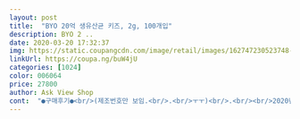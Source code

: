 ```yaml
---
layout: post 
title:  "BYO 20억 생유산균 키즈, 2g, 100개입" 
description: BYO 2 ..
date: 2020-03-20 17:32:37 
img: https://static.coupangcdn.com/image/retail/images/162747230523748-a0424c8b-7c60-4e82-85a4-c1b76b9f4b21.jpg 
linkUrl: https://coupa.ng/buW4jU 
categories: [1024] 
color: 006064 
price: 27800 
author: Ask View Shop 
cont:  "●구매후기●<br/>(제조번호만 보임.<br/>.<br/>ㅜㅜ)<br/>.<br/><br/>2020년 3월 23일까지.<br/>.<br/><br/>2틀에 한번꼴로 단단하고 짧은 응가가 나오기에<br/>3일 되었는데 변비개선, 배변활동이 원활해지긴  합니다.<br/><br/>3일차는 휠씬 나아졌어요.<br/><br/>4중코팅기술로 장까지 효과를 볼수 있을거라 써있더니<br/>5살, 38개월 여아 키우는 맘이에요.<br/><br/>[ 개선효과 ]<br/>[ 구매계기 ]<br/>[ 맛/향 ]<br/>[ 유통기한/제조일자 ]<br/>[ 재구매 여부 Maybe NO ]<br/>[ 패키지/보관 ]<br/>가격도 이 정도면 괜찮은 편이고 특허유산균에 4중코팅기술로 생명력 강한 20억 생유산균이라니<br/>가성비 정말 좋은 유산균이네요~<br/>가족용을사려다가어른들건먹는게있고<br/>각 포는 맥심믹스커피 뜯듯 윗부분 점선있는곳을 손으로 살살 찢으면<br/>계속달라고해서곤란합니다!<br/>골드박스로나와서망설임없이구매했어요<br/>구매에 유익한 후기였다면 《도움이 돼요》를 눌러시길 부탁드려요♡<br/>그래도 효과가 좋다면 재구매 고려해보겠어요.<br/><br/>그래서 아침마다 해독주스를 마신답니다.<br/>.<br/><br/>그래서 응가 힘들어? 유산균 예전께 더 좋아? 그랬더니<br/>그래서 키즈로 2달 바꿨는데.<br/>.<br/> 힘들어해서<br/>그래서인지 아이가 엄청 맛있게 먹어요.<br/><br/>그러나... <br/><br/>그러니 한달 사용후기 다시 꼭 올리도록 할게요.<br/><br/>그런데 왠걸요.<br/> 응가가 잘도 나왔답니다.<br/><br/>그럼에도 믿기힘들어 좋은 유산균이라 제조후 3개월 정도가 기한인가?<br/>그리고 프로바이오틱스 뿐만 아니라 프리바이오틱스도 들어가서 유산균이 장 안에 정착을 하는데<br/>눈물도 5방울 흐르던게 어제는 두방울 보았답니다.<br/><br/>다른브랜드랑비교해서도가격괜찮구요<br/>다만 눈물은 언제 그칠지 미지수.<br/>.<br/>  입니다.<br/><br/>다시 듀오락으로 2달... <br/> 휴<br/>도움이 된다고해요,,,<br/>됩니다.<br/> 잘 뜯어져요.<br/><br/>둘째날부터 변비개선 효과봤어요.<br/><br/>라고 생각했다지요.<br/><br/>라는 마음으로 구매하게 되었어요.<br/><br/>락토핏 2년, 듀오락 2달 먹이다 갈아탔습니다.<br/><br/>락토핏 베베 먹는동안 수월한 배변효과 톡톡히 보았어요.<br/><br/>막내는 배탈이 자주나고 큰애는 비염으로 약을 계속 먹고 있는데, 병원에서 그러더라고요,,<br/>막내를 위해 하나, 큰애를 위해 하나 두개를 주문해서 아주 잘 먹고있죠~~<br/>맛은요거트맛이라서애들도맛있다고잘먹어요<br/>맛있는지알아서챙겨오고요<br/>먹이다 보니 엄마 아빠도 함께 먹게 되네요 ㅎㅎㅎ<br/>면역력키우는데 장 튼튼하게 하는데도 참 많은 도움이 되고있어요!<br/>물론 날짜가 지난건 아니지만 유산균은 제조일이 생명이거늘... <br/><br/>밑져야본전 적은 양으로 구매, 다시 바꿔보자<br/>바로 섭취할 수 있어서 편하고 좋기까지 하네요~~<br/>변비로 계속 힘들어 했답니다.<br/><br/>보관 컨디션에 따라 균이 죽기도 하니까요.<br/> 흑.<br/><br/>보니까 아연도 들어갔네요.<br/>.<br/>다른 영양제 따로 안먹여도 되니 간편하고 좋네요,<br/>보통은우유에타서먹이곤했는데<br/>비위도 약해서 영양제도 아무거나 먹지못하는데 다행이도 바이오 20억 생유산균키즈는 잘 먹네요~<br/>상온보관으로 서늘한곳에 두시면 되겠어요.<br/><br/>섭취 둘째날 아이가 응가하면서 여전히 눈물을 떨어뜨리더라구요.<br/><br/>세상에.<br/>.<br/> 살짝 물르고 길다란 갈색 바나나 응가를 봤어요.<br/><br/>스틱이라 휴대가 간편하고 이지컷이 되어있어 언제 어디서든지 간편하게 뜯어서<br/>심지어 제조일은 기입도 안되어있어요!!<br/>아마 아직 약효가 다 받진 못했나봐요.<br/><br/>아이들건다먹이고더이상구매하지않아서기회가좋아<br/>아이들건아연이첨가되어있는것같아요<br/>아이들보는광고에도많이나오는걸봤는데<br/>아직 섭취한지 3일밖에 안되었긴 하지만 효과는 있어요.<br/><br/>약도 중요하지만 제일 중요한건 야채 쥬스 물 유산균을 많이 먹어야한다고 ~~~<br/>양도많아좋아요!<br/>어느날딸내미가"엄마!나도생존유산균!"하드니만<br/>엄마로서도좋네요^^<br/>여전히 힘들게 싸는건 맞지만, 앉아있는 시간이 1/4는 단축 되었구요,<br/>온 가족이 함께 먹고 있는 바이오 20억 생유산균 키즈~~<br/>요즘티비광고에"생존유산균"이라고해서<br/>응 그러길래 휴... <br/> 싶었죠.<br/><br/>응가 할때면 항상 눈물이 또르르 떨어져요.<br/>.<br/>ㅜㅜ 엄마 맴찢.<br/>.<br/><br/>응가가 색도 살짝 골드컬러로 변했고,<br/>응가는하루에한번이상잘누고있습니다<br/>이산화규소가 들어가지않아 온전한 유산균 그 자체에요!<br/>이전에 먹었던 모든 베이비, 키즈유산균 중 제일 달아요.<br/><br/>일주일넘게노래를불러대서살까말까했는데<br/>자주 놀러오는 막내의 친구도 함께 먹고있는데 생일선물로 유산균 하나 더 주문하려고합니다^^<br/>잘먹고있구요<br/>잘샀다고생각했어요<br/>장이 약한지 자주 배탈이 나는 막내를 위해 주문했어요.<br/><br/>재구매는 다시 신중히 고려해보겠습니다아... <br/>ㅜㅜ<br/>저는 아이에게 3일차, 총 3회 섭취하도록 했구요.<br/><br/>저는 제일 적은양을 주문했구요 종이상자 패키지에 담겨있었어요.<br/><br/>저희딸내미의선택을존중하고잘산것같아<br/>제가 먹어보니 달콤하네요.<br/> 요구르트 맛도 나요.<br/><br/>제가챙기지않아도<br/>좋은건 다 들어간거같아요 ^^<br/>집에애기가둘이어서<br/>찾아보니 이 20억 생유산균은 제조일로부터 18개월이 유통기한이래요.<br/><br/>첫째는그냥입에털어서넣어먹는다며<br/>쿠팡 구매한것 중 가장 실망... <br/>ㅜㅜ<br/>쿠팡 로켓배송은 주로 비닐 쿠팡봉지에 담겨오니 첨부된 사진정도의<br/>패키지 구김은 충분히 이해할수 있습니다.<br/><br/>하루 한번 꼭 챙겨먹이고 있답니다.<br/><br/>하루에1봉지씩먹이는데<br/>하지만 제조일로부터 너무 오랜거 아닌가.<br/>.<br/> 라는 의문이 들어요.<br/><br/>한달 후 사용후기 다시 수정 볼게요^^<br/>해독주스에 바이오 20억 생유산균도 함께 넣고 먹곤해요~<br/>향도 제일 달콤하게 났구요.<br/><br/>힘주며 싸는 정도도 많이 완화되었어요.<br/><br/>(제조번호만 보임.<br/>.<br/>ㅜㅜ)<br/>.<br/><br/>2020년 3월 23일까지.<br/>.<br/><br/>2틀에 한번꼴로 단단하고 짧은 응가가 나오기에<br/>3일 되었는데 변비개선, 배변활동이 원활해지긴  합니다.<br/><br/>3일차는 휠씬 나아졌어요.<br/><br/>4중코팅기술로 장까지 효과를 볼수 있을거라 써있더니<br/>5살, 38개월 여아 키우는 맘이에요.<br/><br/>[ 개선효과 ]<br/>[ 구매계기 ]<br/>[ 맛/향 ]<br/>[ 유통기한/제조일자 ]<br/>[ 재구매 여부 Maybe NO ]<br/>[ 패키지/보관 ]<br/>가격도 이 정도면 괜찮은 편이고 특허유산균에 4중코팅기술로 생명력 강한 20억 생유산균이라니<br/>가성비 정말 좋은 유산균이네요~<br/>가족용을사려다가어른들건먹는게있고<br/>각 포는 맥심믹스커피 뜯듯 윗부분 점선있는곳을 손으로 살살 찢으면<br/>계속달라고해서곤란합니다!<br/>골드박스로나와서망설임없이구매했어요<br/>구매에 유익한 후기였다면 《도움이 돼요》를 눌러시길 부탁드려요♡<br/>그래도 효과가 좋다면 재구매 고려해보겠어요.<br/><br/>그래서 아침마다 해독주스를 마신답니다.<br/>.<br/><br/>그래서 응가 힘들어? 유산균 예전께 더 좋아? 그랬더니<br/>그래서 키즈로 2달 바꿨는데.<br/>.<br/> 힘들어해서<br/>그래서인지 아이가 엄청 맛있게 먹어요.<br/><br/>그러나... <br/><br/>그러니 한달 사용후기 다시 꼭 올리도록 할게요.<br/><br/>그런데 왠걸요.<br/> 응가가 잘도 나왔답니다.<br/><br/>그럼에도 믿기힘들어 좋은 유산균이라 제조후 3개월 정도가 기한인가?<br/>그리고 프로바이오틱스 뿐만 아니라 프리바이오틱스도 들어가서 유산균이 장 안에 정착을 하는데<br/>눈물도 5방울 흐르던게 어제는 두방울 보았답니다.<br/><br/>다른브랜드랑비교해서도가격괜찮구요<br/>다만 눈물은 언제 그칠지 미지수.<br/>.<br/>  입니다.<br/><br/>다시 듀오락으로 2달... <br/> 휴<br/>도움이 된다고해요,,,<br/>됩니다.<br/> 잘 뜯어져요.<br/><br/>둘째날부터 변비개선 효과봤어요.<br/><br/>라고 생각했다지요.<br/><br/>라는 마음으로 구매하게 되었어요.<br/><br/>락토핏 2년, 듀오락 2달 먹이다 갈아탔습니다.<br/><br/>락토핏 베베 먹는동안 수월한 배변효과 톡톡히 보았어요.<br/><br/>막내는 배탈이 자주나고 큰애는 비염으로 약을 계속 먹고 있는데, 병원에서 그러더라고요,,<br/>막내를 위해 하나, 큰애를 위해 하나 두개를 주문해서 아주 잘 먹고있죠~~<br/>맛은요거트맛이라서애들도맛있다고잘먹어요<br/>맛있는지알아서챙겨오고요<br/>먹이다 보니 엄마 아빠도 함께 먹게 되네요 ㅎㅎㅎ<br/>면역력키우는데 장 튼튼하게 하는데도 참 많은 도움이 되고있어요!<br/>물론 날짜가 지난건 아니지만 유산균은 제조일이 생명이거늘... <br/><br/>밑져야본전 적은 양으로 구매, 다시 바꿔보자<br/>바로 섭취할 수 있어서 편하고 좋기까지 하네요~~<br/>변비로 계속 힘들어 했답니다.<br/><br/>보관 컨디션에 따라 균이 죽기도 하니까요.<br/> 흑.<br/><br/>보니까 아연도 들어갔네요.<br/>.<br/>다른 영양제 따로 안먹여도 되니 간편하고 좋네요,<br/>보통은우유에타서먹이곤했는데<br/>비위도 약해서 영양제도 아무거나 먹지못하는데 다행이도 바이오 20억 생유산균키즈는 잘 먹네요~<br/>상온보관으로 서늘한곳에 두시면 되겠어요.<br/><br/>섭취 둘째날 아이가 응가하면서 여전히 눈물을 떨어뜨리더라구요.<br/><br/>세상에.<br/>.<br/> 살짝 물르고 길다란 갈색 바나나 응가를 봤어요.<br/><br/>스틱이라 휴대가 간편하고 이지컷이 되어있어 언제 어디서든지 간편하게 뜯어서<br/>심지어 제조일은 기입도 안되어있어요!!<br/>아마 아직 약효가 다 받진 못했나봐요.<br/><br/>아이들건다먹이고더이상구매하지않아서기회가좋아<br/>아이들건아연이첨가되어있는것같아요<br/>아이들보는광고에도많이나오는걸봤는데<br/>아직 섭취한지 3일밖에 안되었긴 하지만 효과는 있어요.<br/><br/>약도 중요하지만 제일 중요한건 야채 쥬스 물 유산균을 많이 먹어야한다고 ~~~<br/>양도많아좋아요!<br/>어느날딸내미가"엄마!나도생존유산균!"하드니만<br/>엄마로서도좋네요^^<br/>여전히 힘들게 싸는건 맞지만, 앉아있는 시간이 1/4는 단축 되었구요,<br/>온 가족이 함께 먹고 있는 바이오 20억 생유산균 키즈~~<br/>요즘티비광고에"생존유산균"이라고해서<br/>응 그러길래 휴... <br/> 싶었죠.<br/><br/>응가 할때면 항상 눈물이 또르르 떨어져요.<br/>.<br/>ㅜㅜ 엄마 맴찢.<br/>.<br/><br/>응가가 색도 살짝 골드컬러로 변했고,<br/>응가는하루에한번이상잘누고있습니다<br/>이산화규소가 들어가지않아 온전한 유산균 그 자체에요!<br/>이전에 먹었던 모든 베이비, 키즈유산균 중 제일 달아요.<br/><br/>일주일넘게노래를불러대서살까말까했는데<br/>자주 놀러오는 막내의 친구도 함께 먹고있는데 생일선물로 유산균 하나 더 주문하려고합니다^^<br/>잘먹고있구요<br/>잘샀다고생각했어요<br/>장이 약한지 자주 배탈이 나는 막내를 위해 주문했어요.<br/><br/>재구매는 다시 신중히 고려해보겠습니다아... <br/>ㅜㅜ<br/>저는 아이에게 3일차, 총 3회 섭취하도록 했구요.<br/><br/>저는 제일 적은양을 주문했구요 종이상자 패키지에 담겨있었어요.<br/><br/>저희딸내미의선택을존중하고잘산것같아<br/>제가 먹어보니 달콤하네요.<br/> 요구르트 맛도 나요.<br/><br/>제가챙기지않아도<br/>좋은건 다 들어간거같아요 ^^<br/>집에애기가둘이어서<br/>찾아보니 이 20억 생유산균은 제조일로부터 18개월이 유통기한이래요.<br/><br/>첫째는그냥입에털어서넣어먹는다며<br/>쿠팡 구매한것 중 가장 실망... <br/>ㅜㅜ<br/>쿠팡 로켓배송은 주로 비닐 쿠팡봉지에 담겨오니 첨부된 사진정도의<br/>패키지 구김은 충분히 이해할수 있습니다.<br/><br/>하루 한번 꼭 챙겨먹이고 있답니다.<br/><br/>하루에1봉지씩먹이는데<br/>하지만 제조일로부터 너무 오랜거 아닌가.<br/>.<br/> 라는 의문이 들어요.<br/><br/>한달 후 사용후기 다시 수정 볼게요^^<br/>해독주스에 바이오 20억 생유산균도 함께 넣고 먹곤해요~<br/>향도 제일 달콤하게 났구요.<br/><br/>힘주며 싸는 정도도 많이 완화되었어요.<br/><br/>" 
---
```

